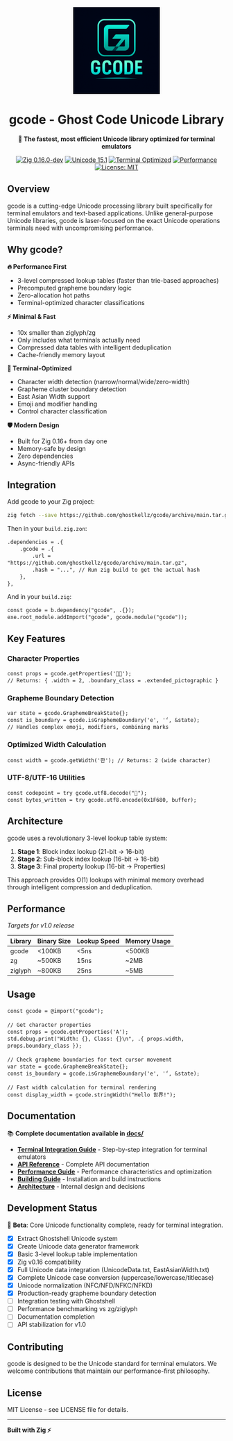 <div align="center">
  <img src="assets/icons/gcode-lib.png" alt="gcode logo" width="200">

  # gcode - Ghost Code Unicode Library

  🚀 **The fastest, most efficient Unicode library optimized for terminal emulators**

  [![Zig 0.16.0-dev](https://img.shields.io/badge/zig-0.16.0--dev-f7a41d?style=flat-square&logo=zig)](https://ziglang.org/)
  [![Unicode 15.1](https://img.shields.io/badge/unicode-15.1-blue?style=flat-square)](https://unicode.org/)
  [![Terminal Optimized](https://img.shields.io/badge/terminal-optimized-green?style=flat-square)](https://github.com/ghostkellz/gcode)
  [![Performance](https://img.shields.io/badge/performance-blazing%20fast-red?style=flat-square)](https://github.com/ghostkellz/gcode#performance)
  [![License: MIT](https://img.shields.io/badge/License-MIT-yellow.svg?style=flat-square)](https://opensource.org/licenses/MIT)
</div>

## Overview

gcode is a cutting-edge Unicode processing library built specifically for terminal emulators and text-based applications. Unlike general-purpose Unicode libraries, gcode is laser-focused on the exact Unicode operations terminals need with uncompromising performance.

## Why gcode?

**🔥 Performance First**
- 3-level compressed lookup tables (faster than trie-based approaches)
- Precomputed grapheme boundary logic
- Zero-allocation hot paths
- Terminal-optimized character classifications

**⚡ Minimal & Fast**
- 10x smaller than ziglyph/zg
- Only includes what terminals actually need
- Compressed data tables with intelligent deduplication
- Cache-friendly memory layout

**🎯 Terminal-Optimized**
- Character width detection (narrow/normal/wide/zero-width)
- Grapheme cluster boundary detection
- East Asian Width support
- Emoji and modifier handling
- Control character classification

**🛡️ Modern Design**
- Built for Zig 0.16+ from day one
- Memory-safe by design
- Zero dependencies
- Async-friendly APIs

## Integration

Add gcode to your Zig project:

```bash
zig fetch --save https://github.com/ghostkellz/gcode/archive/main.tar.gz
```

Then in your `build.zig.zon`:

```zig
.dependencies = .{
    .gcode = .{
        .url = "https://github.com/ghostkellz/gcode/archive/main.tar.gz",
        .hash = "...", // Run zig build to get the actual hash
    },
},
```

And in your `build.zig`:

```zig
const gcode = b.dependency("gcode", .{});
exe.root_module.addImport("gcode", gcode.module("gcode"));
```

## Key Features

### Character Properties
```zig
const props = gcode.getProperties('🏳️‍🌈');
// Returns: { .width = 2, .boundary_class = .extended_pictographic }
```

### Grapheme Boundary Detection
```zig
var state = gcode.GraphemeBreakState{};
const is_boundary = gcode.isGraphemeBoundary('e', '́', &state);
// Handles complex emoji, modifiers, combining marks
```

### Optimized Width Calculation
```zig
const width = gcode.getWidth('한'); // Returns: 2 (wide character)
```

### UTF-8/UTF-16 Utilities
```zig
const codepoint = try gcode.utf8.decode("🚀");
const bytes_written = try gcode.utf8.encode(0x1F680, buffer);
```

## Architecture

gcode uses a revolutionary 3-level lookup table system:

1. **Stage 1**: Block index lookup (21-bit → 16-bit)
2. **Stage 2**: Sub-block index lookup (16-bit → 16-bit)
3. **Stage 3**: Final property lookup (16-bit → Properties)

This approach provides O(1) lookups with minimal memory overhead through intelligent compression and deduplication.

## Performance

*Targets for v1.0 release*

| Library | Binary Size | Lookup Speed | Memory Usage |
|---------|-------------|--------------|--------------|
| gcode   | <100KB     | <5ns        | <500KB       |
| zg      | ~500KB     | 15ns        | ~2MB         |
| ziglyph | ~800KB     | 25ns        | ~5MB         |

## Usage

```zig
const gcode = @import("gcode");

// Get character properties
const props = gcode.getProperties('A');
std.debug.print("Width: {}, Class: {}\n", .{ props.width, props.boundary_class });

// Check grapheme boundaries for text cursor movement
var state = gcode.GraphemeBreakState{};
const is_boundary = gcode.isGraphemeBoundary('e', '́', &state);

// Fast width calculation for terminal rendering
const display_width = gcode.stringWidth("Hello 世界!");
```

## Documentation

📚 **Complete documentation available in [docs/](docs/)**

- **[Terminal Integration Guide](docs/terminal-emulator-integration.md)** - Step-by-step integration for terminal emulators
- **[API Reference](docs/api-reference.md)** - Complete API documentation
- **[Performance Guide](docs/performance.md)** - Performance characteristics and optimization
- **[Building Guide](docs/building.md)** - Installation and build instructions
- **[Architecture](docs/architecture.md)** - Internal design and decisions

## Development Status

🚀 **Beta**: Core Unicode functionality complete, ready for terminal integration.
- [x] Extract Ghostshell Unicode system
- [x] Create Unicode data generator framework
- [x] Basic 3-level lookup table implementation
- [x] Zig v0.16 compatibility
- [x] Full Unicode data integration (UnicodeData.txt, EastAsianWidth.txt)
- [x] Complete Unicode case conversion (uppercase/lowercase/titlecase)
- [x] Unicode normalization (NFC/NFD/NFKC/NFKD)
- [x] Production-ready grapheme boundary detection
- [ ] Integration testing with Ghostshell
- [ ] Performance benchmarking vs zg/ziglyph
- [ ] Documentation completion
- [ ] API stabilization for v1.0

## Contributing

gcode is designed to be the Unicode standard for terminal emulators. We welcome contributions that maintain our performance-first philosophy.

## License

MIT License - see LICENSE file for details.

---

**Built with Zig ⚡**